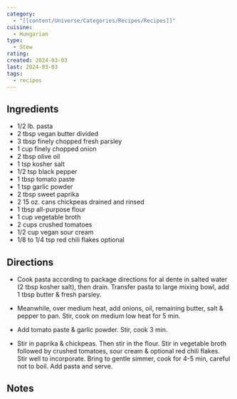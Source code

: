 ```yaml
---
category:
  - "[[content/Universe/Categories/Recipes/Recipes]]"
cuisine:
  - Hungarian
type:
  - Stew
rating: 
created: 2024-03-03
last: 2024-03-03
tags:
  - recipes
---
```

## Ingredients

- 1/2 lb. pasta
- 2 tbsp vegan butter divided
- 3 tbsp finely chopped fresh parsley
- 1 cup finely chopped onion
- 2 tbsp olive oil
- 1 tsp kosher salt
- 1/2 tsp black pepper
- 1 tbsp tomato paste
- 1 tsp garlic powder
- 2 tbsp sweet paprika
- 2 15 oz. cans chickpeas drained and rinsed
- 1 tbsp all-purpose flour
- 1 cup vegetable broth
- 2 cups crushed tomatoes
- 1/2 cup vegan sour cream
- 1/8 to 1/4 tsp red chili flakes optional

## Directions

- Cook pasta according to package directions for al dente in salted water (2 tbsp kosher salt), then drain. Transfer pasta to large mixing bowl, add 1 tbsp butter & fresh parsley.
    
- Meanwhile, over medium heat, add onions, oil, remaining butter, salt & pepper to pan. Stir, cook on medium low heat for 5 min.
    
- Add tomato paste & garlic powder. Stir, cook 3 min.
    
- Stir in paprika & chickpeas. Then stir in the flour. Stir in vegetable broth followed by crushed tomatoes, sour cream & optional red chili flakes. Stir well to incorporate. Bring to gentle simmer, cook for 4-5 min, careful not to boil. Add pasta and serve.

## Notes



